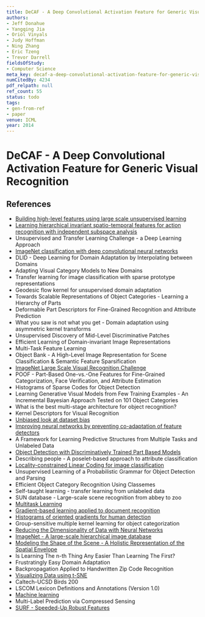 ```yaml
---
title: DeCAF - A Deep Convolutional Activation Feature for Generic Visual Recognition
authors:
- Jeff Donahue
- Yangqing Jia
- Oriol Vinyals
- Judy Hoffman
- Ning Zhang
- Eric Tzeng
- Trevor Darrell
fieldsOfStudy:
- Computer Science
meta_key: decaf-a-deep-convolutional-activation-feature-for-generic-visual-recognition
numCitedBy: 4234
pdf_relpath: null
ref_count: 55
status: todo
tags:
- gen-from-ref
- paper
venue: ICML
year: 2014
---
```


# DeCAF - A Deep Convolutional Activation Feature for Generic Visual Recognition

## References

- [Building high-level features using large scale unsupervised learning](./building-high-level-features-using-large-scale-unsupervised-learning.md)
- [Learning hierarchical invariant spatio-temporal features for action recognition with independent subspace analysis](./learning-hierarchical-invariant-spatio-temporal-features-for-action-recognition-with-independent-subspace-analysis.md)
- Unsupervised and Transfer Learning Challenge - a Deep Learning Approach
- [ImageNet classification with deep convolutional neural networks](./imagenet-classification-with-deep-convolutional-neural-networks.md)
- DLID - Deep Learning for Domain Adaptation by Interpolating between Domains
- Adapting Visual Category Models to New Domains
- Transfer learning for image classification with sparse prototype representations
- Geodesic flow kernel for unsupervised domain adaptation
- Towards Scalable Representations of Object Categories - Learning a Hierarchy of Parts
- Deformable Part Descriptors for Fine-Grained Recognition and Attribute Prediction
- What you saw is not what you get - Domain adaptation using asymmetric kernel transforms
- Unsupervised Discovery of Mid-Level Discriminative Patches
- Efficient Learning of Domain-invariant Image Representations
- Multi-Task Feature Learning
- Object Bank - A High-Level Image Representation for Scene Classification & Semantic Feature Sparsification
- [ImageNet Large Scale Visual Recognition Challenge](./imagenet-large-scale-visual-recognition-challenge.md)
- POOF - Part-Based One-vs.-One Features for Fine-Grained Categorization, Face Verification, and Attribute Estimation
- Histograms of Sparse Codes for Object Detection
- Learning Generative Visual Models from Few Training Examples - An Incremental Bayesian Approach Tested on 101 Object Categories
- What is the best multi-stage architecture for object recognition?
- Kernel Descriptors for Visual Recognition
- [Unbiased look at dataset bias](./unbiased-look-at-dataset-bias.md)
- [Improving neural networks by preventing co-adaptation of feature detectors](./improving-neural-networks-by-preventing-co-adaptation-of-feature-detectors.md)
- A Framework for Learning Predictive Structures from Multiple Tasks and Unlabeled Data
- [Object Detection with Discriminatively Trained Part Based Models](./object-detection-with-discriminatively-trained-part-based-models.md)
- Describing people - A poselet-based approach to attribute classification
- [Locality-constrained Linear Coding for image classification](./locality-constrained-linear-coding-for-image-classification.md)
- Unsupervised Learning of a Probabilistic Grammar for Object Detection and Parsing
- Efficient Object Category Recognition Using Classemes
- Self-taught learning - transfer learning from unlabeled data
- SUN database - Large-scale scene recognition from abbey to zoo
- [Multitask Learning](./multitask-learning.md)
- [Gradient-based learning applied to document recognition](./gradient-based-learning-applied-to-document-recognition.md)
- [Histograms of oriented gradients for human detection](./histograms-of-oriented-gradients-for-human-detection.md)
- Group-sensitive multiple kernel learning for object categorization
- [Reducing the Dimensionality of Data with Neural Networks](./reducing-the-dimensionality-of-data-with-neural-networks.md)
- [ImageNet - A large-scale hierarchical image database](./imagenet-a-large-scale-hierarchical-image-database.md)
- [Modeling the Shape of the Scene - A Holistic Representation of the Spatial Envelope](./modeling-the-shape-of-the-scene-a-holistic-representation-of-the-spatial-envelope.md)
- Is Learning The n-th Thing Any Easier Than Learning The First?
- Frustratingly Easy Domain Adaptation
- Backpropagation Applied to Handwritten Zip Code Recognition
- [Visualizing Data using t-SNE](./visualizing-data-using-t-sne.md)
- Caltech-UCSD Birds 200
- LSCOM Lexicon Definitions and Annotations (Version 1.0)
- [Machine learning](./machine-learning.md)
- Multi-Label Prediction via Compressed Sensing
- [SURF - Speeded-Up Robust Features](./surf-speeded-up-robust-features.md)
